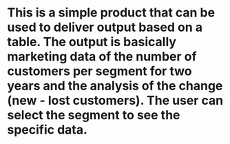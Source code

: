 # This is a simple product that can be used to deliver output based on a table. The output is basically marketing data of the number of customers per segment for two years and the analysis of the change (new - lost customers). The user can select the segment to see the specific data.
